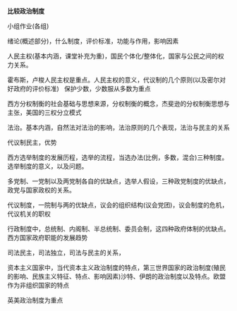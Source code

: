 **比较政治制度**

小组作业(各组)

绪论(概述部分)，什么制度，评价标准，功能与作用，影响因素

人民主权(基本内涵，课堂补充为重)，国民个体化/整体化，国家与公民之间的权力关系。

霍布斯，卢梭人民主权是重点。人民主权的意义，代议制的几个原则(以及密尔对好政府的评价标准)   保护少数，少数服从多数为重点

西方分权制衡的社会基础与思想来源，分权制衡的概念，杰斐逊的分权制衡思想与主张，美国的三权分立模式

法治。基本内涵，自然法对法治的影响，法治原则的几个表现，法治与民主的关系

代议制民主，优势

西方选举制度的发展历程，选举的流程，当选办法(比例，多数，混合)三种制度。选举制度的意义，以及问题。

多党制、一党制以及两党制各自的优缺点，选举人假设，三种政党制度的优缺点，政党与国家政权的关系。

代议制度，一院制与两的优缺点，议会的组织结构(议会党团)，议会制度的危机，代议机关的职权

行政制度中，总统制、内阁制、半总统制、委员会制，这四种政府体制的优缺点。西方国家政府职能的发展趋势

司法民主，司法独立，司法与民主的关系，

资本主义国家中，当代资本主义政治制度的特点，第三世界国家的政治制度(殖民的影响、民族主义特征、特点、影响因素)沙特、伊朗的政治制度以及特点。欧盟作为非组织国家的特点

英美政治制度为重点